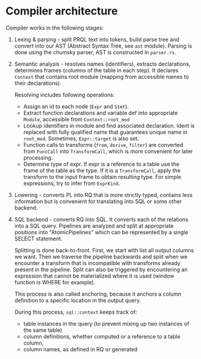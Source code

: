 # Compiler architecture

Compiler works in the following stages:

1. Lexing & parsing - split PRQL text into tokens, build parse tree and convert
   into our AST (Abstract Syntax Tree, see `ast` module). Parsing is done using
   the chumsky parser, AST is constructed in `parser.rs`.

2. Semantic analysis - resolves names (identifiers), extracts declarations,
   determines frames (columns of the table in each step). It declares `Context`
   that contains root module (mapping from accessible names to their
   declarations).

   Resolving includes following operations:

   - Assign an id to each node (`Expr` and `Stmt`).
   - Extract function declarations and variable def into appropriate `Module`,
     accessible from `Context::root_mod`
   - Lookup identifiers in module and find associated declaration. Ident is
     replaced with fully qualified name that guarantees unique name in
     `root_mod`. Sometimes, `Expr::target` is also set.
   - Function calls to transforms (`from`, `derive`, `filter`) are converted
     from `FuncCall` into `TransformCall`, which is more convenient for later
     processing.
   - Determine type of expr. If expr is a reference to a table use the frame of
     the table as the type. If it is a `TransformCall`, apply the transform to
     the input frame to obtain resulting type. For simple expressions, try to
     infer from `ExprKind`.

3. Lowering - converts PL into RQ that is more strictly typed, contains less
   information but is convenient for translating into SQL or some other backend.

4. SQL backend - converts RQ into SQL. It converts each of the relations into a
   SQL query. Pipelines are analyzed and split at appropriate positions into
   "AtomicPipelines" which can be represented by a single SELECT statement.

   Splitting is done back-to-front. First, we start with list all output columns
   we want. Then we traverse the pipeline backwards and split when we encounter
   a transform that is incompatible with transforms already present in the
   pipeline. Split can also be triggered by encountering an expression that
   cannot be materialized where it is used (window function is WHERE for
   example).

   This process is also called anchoring, because it anchors a column definition
   to a specific location in the output query.

   During this process, `sql::context` keeps track of:

   - table instances in the query (to prevent mixing up two instances of the
     same table)
   - column definitions, whether computed or a reference to a table column,
   - column names, as defined in RQ or generated

